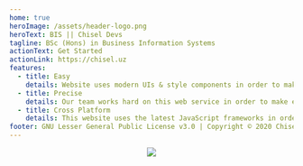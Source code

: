 ```yaml
---
home: true
heroImage: /assets/header-logo.png
heroText: BIS || Chisel Devs
tagline: BSc (Hons) in Business Information Systems
actionText: Get Started
actionLink: https://chisel.uz
features:
  - title: Easy
    details: Website uses modern UIs & style components in order to make usage of application easier and clear by the first sight.
  - title: Precise
    details: Our team works hard on this web service in order to make everything precise and correct.
  - title: Cross Platform
    details: This website uses the latest JavaScript frameworks in order to compile installable PWA app.
footer: GNU Lesser General Public License v3.0 | Copyright © 2020 Chisel Devs
---
```


<p align="center"><a href="https://app.netlify.com/sites/chisel/deploys"><img src="https://api.netlify.com/api/v1/badges/a2c63836-f73a-4159-9276-69bf54368787/deploy-status">
 </a></p>
